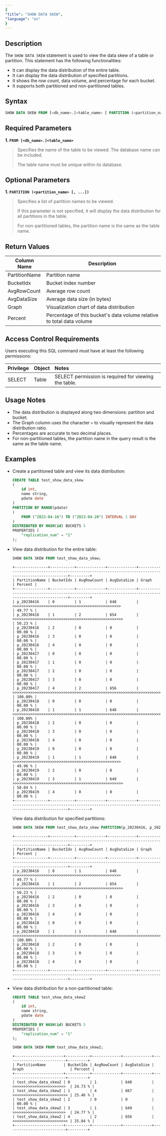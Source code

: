 ```yaml
---
{
"title": "SHOW DATA SKEW",
"language": "en"
}
---
```


## Description

The `SHOW DATA SKEW` statement is used to view the data skew of a table or partition. This statement has the following functionalities:

- It can display the data distribution of the entire table.
- It can display the data distribution of specified partitions.
- It shows the row count, data volume, and percentage for each bucket.
- It supports both partitioned and non-partitioned tables.

## Syntax

```sql
SHOW DATA SKEW FROM [<db_name>.]<table_name> [ PARTITION (<partition_name> [, ...]) ];
```

## Required Parameters

**1. `FROM [<db_name>.]<table_name>`**

> Specifies the name of the table to be viewed. The database name can be included.
>
> The table name must be unique within its database.

## Optional Parameters

**1. `PARTITION (<partition_name> [, ...])`**

> Specifies a list of partition names to be viewed.
>
> If this parameter is not specified, it will display the data distribution for all partitions in the table.
>
> For non-partitioned tables, the partition name is the same as the table name.

## Return Values

| Column Name      | Description                          |
|------------------|--------------------------------------|
| PartitionName    | Partition name                       |
| BucketIdx        | Bucket index number                  |
| AvgRowCount      | Average row count                    |
| AvgDataSize      | Average data size (in bytes)        |
| Graph            | Visualization chart of data distribution |
| Percent          | Percentage of this bucket's data volume relative to total data volume |

## Access Control Requirements

Users executing this SQL command must have at least the following permissions:

| Privilege       | Object      | Notes                                         |
| :-------------- | :---------- | :-------------------------------------------- |
| SELECT          | Table       | SELECT permission is required for viewing the table. |

## Usage Notes

- The data distribution is displayed along two dimensions: partition and bucket.
- The Graph column uses the character `>` to visually represent the data distribution ratio.
- Percentages are accurate to two decimal places.
- For non-partitioned tables, the partition name in the query result is the same as the table name.

## Examples

- Create a partitioned table and view its data distribution:

    ```sql
    CREATE TABLE test_show_data_skew
    (
        id int,
        name string,
        pdate date
    )
    PARTITION BY RANGE(pdate)
    (
        FROM ("2023-04-16") TO ("2023-04-20") INTERVAL 1 DAY
    )
    DISTRIBUTED BY HASH(id) BUCKETS 5
    PROPERTIES (
        "replication_num" = "1"
    );
    ```

- View data distribution for the entire table:


    ```sql
    SHOW DATA SKEW FROM test_show_data_skew;
    ```

    ```text
    +---------------+-----------+-------------+-------------+------------------------------------------------------------------------------------------------------+---------+
    | PartitionName | BucketIdx | AvgRowCount | AvgDataSize | Graph                                                                                                | Percent |
    +---------------+-----------+-------------+-------------+------------------------------------------------------------------------------------------------------+---------+
    | p_20230416    | 0         | 1           | 648         | >>>>>>>>>>>>>>>>>>>>>>>>>>>>>>>>>>>>>>>>>>>>>>>>>                                                    | 49.77 % |
    | p_20230416    | 1         | 2           | 654         | >>>>>>>>>>>>>>>>>>>>>>>>>>>>>>>>>>>>>>>>>>>>>>>>>>                                                   | 50.23 % |
    | p_20230416    | 2         | 0           | 0           |                                                                                                      | 00.00 % |
    | p_20230416    | 3         | 0           | 0           |                                                                                                      | 00.00 % |
    | p_20230416    | 4         | 0           | 0           |                                                                                                      | 00.00 % |
    | p_20230417    | 0         | 0           | 0           |                                                                                                      | 00.00 % |
    | p_20230417    | 1         | 0           | 0           |                                                                                                      | 00.00 % |
    | p_20230417    | 2         | 0           | 0           |                                                                                                      | 00.00 % |
    | p_20230417    | 3         | 0           | 0           |                                                                                                      | 00.00 % |
    | p_20230417    | 4         | 2           | 656         | >>>>>>>>>>>>>>>>>>>>>>>>>>>>>>>>>>>>>>>>>>>>>>>>>>>>>>>>>>>>>>>>>>>>>>>>>>>>>>>>>>>>>>>>>>>>>>>>>>>> | 100.00% |
    | p_20230418    | 0         | 0           | 0           |                                                                                                      | 00.00 % |
    | p_20230418    | 1         | 1           | 648         | >>>>>>>>>>>>>>>>>>>>>>>>>>>>>>>>>>>>>>>>>>>>>>>>>>>>>>>>>>>>>>>>>>>>>>>>>>>>>>>>>>>>>>>>>>>>>>>>>>>> | 100.00% |
    | p_20230418    | 2         | 0           | 0           |                                                                                                      | 00.00 % |
    | p_20230418    | 3         | 0           | 0           |                                                                                                      | 00.00 % |
    | p_20230418    | 4         | 0           | 0           |                                                                                                      | 00.00 % |
    | p_20230419    | 0         | 0           | 0           |                                                                                                      | 00.00 % |
    | p_20230419    | 1         | 1           | 648         | >>>>>>>>>>>>>>>>>>>>>>>>>>>>>>>>>>>>>>>>>>>>>>>>>                                                    | 49.96 % |
    | p_20230419    | 2         | 0           | 0           |                                                                                                      | 00.00 % |
    | p_20230419    | 3         | 1           | 649         | >>>>>>>>>>>>>>>>>>>>>>>>>>>>>>>>>>>>>>>>>>>>>>>>>>                                                   | 50.04 % |
    | p_20230419    | 4         | 0           | 0           |                                                                                                      | 00.00 % |
    +---------------+-----------+-------------+-------------+------------------------------------------------------------------------------------------------------+---------+
    ```

    View data distribution for specified partitions:

    ```sql
    SHOW DATA SKEW FROM test_show_data_skew PARTITION(p_20230416, p_20230418);
    ```

    ```text
    +---------------+-----------+-------------+-------------+------------------------------------------------------------------------------------------------------+---------+
    | PartitionName | BucketIdx | AvgRowCount | AvgDataSize | Graph                                                                                                | Percent |
    +---------------+-----------+-------------+-------------+------------------------------------------------------------------------------------------------------+---------+
    | p_20230416    | 0         | 1           | 648         | >>>>>>>>>>>>>>>>>>>>>>>>>>>>>>>>>>>>>>>>>>>>>>>>>                                                    | 49.77 % |
    | p_20230416    | 1         | 2           | 654         | >>>>>>>>>>>>>>>>>>>>>>>>>>>>>>>>>>>>>>>>>>>>>>>>>>                                                   | 50.23 % |
    | p_20230416    | 2         | 0           | 0           |                                                                                                      | 00.00 % |
    | p_20230416    | 3         | 0           | 0           |                                                                                                      | 00.00 % |
    | p_20230416    | 4         | 0           | 0           |                                                                                                      | 00.00 % |
    | p_20230418    | 0         | 0           | 0           |                                                                                                      | 00.00 % |
    | p_20230418    | 1         | 1           | 648         | >>>>>>>>>>>>>>>>>>>>>>>>>>>>>>>>>>>>>>>>>>>>>>>>>>>>>>>>>>>>>>>>>>>>>>>>>>>>>>>>>>>>>>>>>>>>>>>>>>>> | 100.00% |
    | p_20230418    | 2         | 0           | 0           |                                                                                                      | 00.00 % |
    | p_20230418    | 3         | 0           | 0           |                                                                                                      | 00.00 % |
    | p_20230418    | 4         | 0           | 0           |                                                                                                      | 00.00 % |
    +---------------+-----------+-------------+-------------+------------------------------------------------------------------------------------------------------+---------+
    ```

- View data distribution for a non-partitioned table:

    ```sql
    CREATE TABLE test_show_data_skew2
    (
        id int,
        name string,
        pdate date
    )
    DISTRIBUTED BY HASH(id) BUCKETS 5
    PROPERTIES (
        "replication_num" = "1"
    );
    ```

    ```sql
    SHOW DATA SKEW FROM test_show_data_skew2;
    ```

    ```text
    +----------------------+-----------+-------------+-------------+---------------------------+---------+
    | PartitionName        | BucketIdx | AvgRowCount | AvgDataSize | Graph                     | Percent |
    +----------------------+-----------+-------------+-------------+---------------------------+---------+
    | test_show_data_skew2 | 0         | 1           | 648         | >>>>>>>>>>>>>>>>>>>>>>>>  | 24.73 % |
    | test_show_data_skew2 | 1         | 4           | 667         | >>>>>>>>>>>>>>>>>>>>>>>>> | 25.46 % |
    | test_show_data_skew2 | 2         | 0           | 0           |                           | 00.00 % |
    | test_show_data_skew2 | 3         | 1           | 649         | >>>>>>>>>>>>>>>>>>>>>>>>  | 24.77 % |
    | test_show_data_skew2 | 4         | 2           | 656         | >>>>>>>>>>>>>>>>>>>>>>>>> | 25.04 % |
    +----------------------+-----------+-------------+-------------+---------------------------+---------+
    ```
